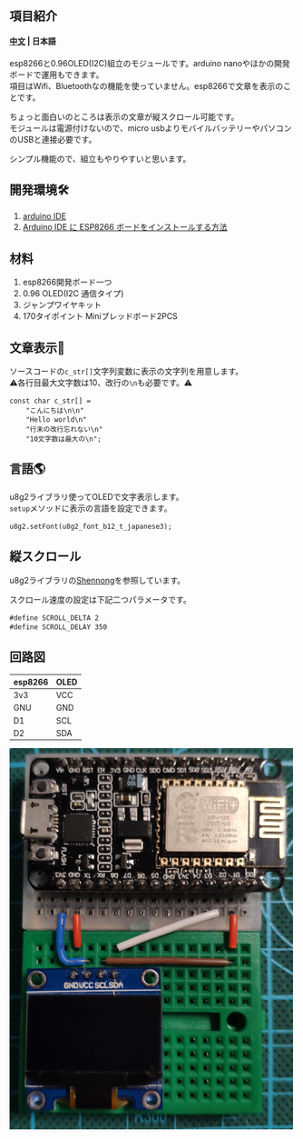 項目紹介
-------
#### [中文](https://github.com/hanchengxu/message-card)  | 日本語

esp8266と0.96OLED(I2C)組立のモジュールです。arduino nanoやほかの開発ボードで運用もできます。  
項目はWifi、Bluetoothなの機能を使っていません。esp8266で文章を表示のことです。

ちょっと面白いのところは表示の文章が縦スクロール可能です。  
モジュールは電源付けないので、micro usbよりモバイルバッテリーやパソコンのUSBと連接必要です。

シンプル機能ので、組立もやりやすいと思います。

## 開発環境🛠️
1. [arduino IDE ](https://www.arduino.cc/en/software)
2. [Arduino IDE に  ESP8266 ボードをインストールする方法](https://www.mgo-tec.com/esp8266-board-install01-html)


## 材料
1. esp8266開発ボード一つ
2. 0.96 OLED(I2C 通信タイプ)
3. ジャンプワイヤキット
4. 170タイポイント Miniブレッドボード2PCS

## 文章表示📃
ソースコードの`c_str[]`文字列変数に表示の文字列を用意します。  
⚠️各行目最大文字数は10、改行の`\n`も必要です。⚠️
```
const char c_str[] = 
    "こんにちは\n\n"
    "Hello world\n"
    "行末の改行忘れない\n"
    "10文字数は最大の\n";
```
## 言語🌎
u8g2ライブラリ使ってOLEDで文字表示します。  
`setup`メソッドに表示の言語を設定できます。
```
u8g2.setFont(u8g2_font_b12_t_japanese3);
```

## 縦スクロール
u8g2ライブラリの[Shennong](https://github.com/olikraus/u8g2/blob/master/sys/arduino/u8g2_full_buffer/Shennong/Shennong.ino)を参照しています。

スクロール速度の設定は下記二つパラメータです。
```
#define SCROLL_DELTA 2
#define SCROLL_DELAY 350
```
## 回路図

| esp8266 | OLED |
----|---- 
| 3v3 | VCC |
| GNU | GND |
| D1 | SCL |
| D2 | SDA |  
<img src="https://github.com/hanchengxu/message-card/blob/main/3c10c88870aa0de9324506aeea43fad.jpg" width="500px" alt="" align=center />  

